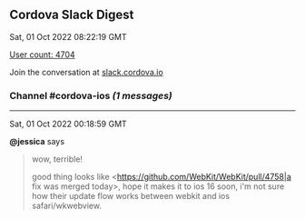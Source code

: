 ## Cordova Slack Digest
Sat, 01 Oct 2022 08:22:19 GMT

[User count: 4704](https://cordova.slack.com/)


Join the conversation at [slack.cordova.io](http://slack.cordova.io/)

### __Channel #cordova-ios__ _(1 messages)_
---

Sat, 01 Oct 2022 00:18:59 GMT

__@jessica__ says 
> wow, terrible!
> 
> good thing looks like <https://github.com/WebKit/WebKit/pull/4758|a fix was merged today>, hope it makes it to ios 16 soon, i'm not sure how their update flow works between webkit and ios safari/wkwebview.
> 
